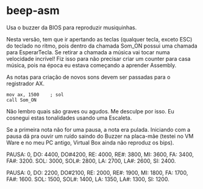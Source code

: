 # beep-asm


Usa o buzzer da BIOS para reproduzir musiquinhas.

Nesta versão, tem que ir apertando as teclas (qualquer tecla, exceto ESC) do teclado no ritmo, pois dentro
da chamada Som_ON possui uma chamada para EsperarTecla. Se retirar a chamada a música vai tocar numa velocidade incrível!
Fiz isso para não precisar criar um counter para casa música, pois na época eu estava começando a aprender Assembly.

As notas para criação de novos sons devem ser passadas para o registrador AX.

```Assembly
mov ax, 1500    ; sol
call Som_ON
```

Não lembro quais são graves ou agudos. Me desculpe por isso. Eu cosnegui estas tonalidades usando uma Escaleta.

Se a primeira nota não for uma pausa, a nota era pulada.
Iniciando com a pausa dá pra ouvir um ruído saindo do Buzzer na placa-mãe (testei no VM Ware e no meu PC antigo, Virtual Box ainda não reproduz os bips).

PAUSA: 0, DO: 4400, DO#4200, RE: 4000, RE#: 3800, MI: 3600, FA: 3400, FA#: 3200.
SOL: 3000, SOL#: 2800, LA: 2700, LA#: 2600, SI: 2400.


PAUSA: 0, DO: 2200, DO#2100, RE: 2000, RE#: 1900, MI: 1800, FA: 1700, FA#: 1600.
SOL: 1500, SOL#: 1400, LA: 1350, LA#: 1300, SI: 1200.

